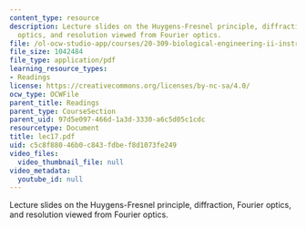 ```yaml
---
content_type: resource
description: Lecture slides on the Huygens-Fresnel principle, diffraction, Fourier
  optics, and resolution viewed from Fourier optics.
file: /ol-ocw-studio-app/courses/20-309-biological-engineering-ii-instrumentation-and-measurement-fall-2006/c5c8f88046b0c843fdbef8d1073fe249_lec17.pdf
file_size: 1042484
file_type: application/pdf
learning_resource_types:
- Readings
license: https://creativecommons.org/licenses/by-nc-sa/4.0/
ocw_type: OCWFile
parent_title: Readings
parent_type: CourseSection
parent_uid: 97d5e097-466d-1a3d-3330-a6c5d05c1cdc
resourcetype: Document
title: lec17.pdf
uid: c5c8f880-46b0-c843-fdbe-f8d1073fe249
video_files:
  video_thumbnail_file: null
video_metadata:
  youtube_id: null
---
```

Lecture slides on the Huygens-Fresnel principle, diffraction, Fourier optics, and resolution viewed from Fourier optics.